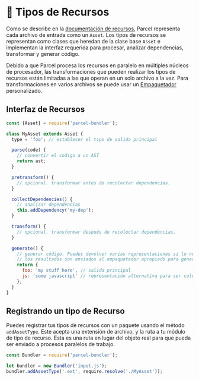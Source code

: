 # 📝 Tipos de Recursos

Como se describe en la [documentación de recursos](assets.html), Parcel representa cada archivo de entrada como un `Asset`. Los tipos de recursos se representan como clases que heredan de la clase base `Asset` e implementan la interfaz requerida para procesar, analizar dependencias, transformar y generar código.

Debido a que Parcel procesa los recursos en paralelo en múltiples núcleos de procesador, las transformaciones que pueden realizar los tipos de recursos están limitadas a las que operan en un solo archivo a la vez. Para transformaciones en varios archivos se puede usar un [Empaquetador](packagers.html) personalizado.

## Interfaz de Recursos

```javascript
const {Asset} = require('parcel-bundler');

class MyAsset extends Asset {
  type = 'foo'; // establecer el tipo de salida principal

  parse(code) {
    // convertir el codigo a un AST
    return ast;
  }

  pretransform() {
    // opcional. transformar antes de recolectar dependencias.
  }

  collectDependencies() {
    // analizar dependencias
    this.addDependency('my-dep');
  }

  transform() {
    // opcional. transformar después de recolectar dependencias.
  }

  generate() {
    // generar código. Puedes devolver varias representaciones si lo necesitas.
    // los resultados son enviados al empaquetador apropiado para generar los paquetes finales.
    return {
      foo: 'my stuff here', // salida principal
      js: 'some javascript' // representación alternativa para ser colocada en el paquete de JS si es necesario.
    };
  }
}
```

## Registrando un tipo de Recurso

Puedes registrar tus tipos de recursos con un paquete usando el método `addAssetType`. Este acepta una extensión de archivo, y la ruta a tu módulo de tipo de recurso. Esta es una ruta en lugar del objeto real para que pueda ser enviado a procesos paralelos de trabajo.

```javascript
const Bundler = require('parcel-bundler');

let bundler = new Bundler('input.js');
bundler.addAssetType('.ext', require.resolve('./MyAsset'));
```
